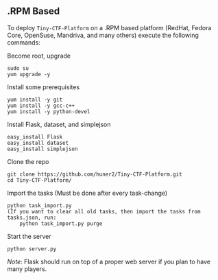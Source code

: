 .RPM Based
----------

To deploy `Tiny-CTF-Platform` on a .RPM based platform (RedHat, Fedora Core, OpenSuse, Mandriva, and many others) execute the following commands:

Become root, upgrade

    sudo su
    yum upgrade -y
    
Install some prerequisites

    yum install -y git
    yum install -y gcc-c++
    yum install -y python-devel
    
Install Flask, dataset, and simplejson

    easy_install Flask
    easy_install dataset
    easy_install simplejson
    
Clone the repo

    git clone https://github.com/huner2/Tiny-CTF-Platform.git
    cd Tiny-CTF-Platform/
    
Import the tasks (Must be done after every task-change)

    python task_import.py
    (If you want to clear all old tasks, then import the tasks from tasks.json, run:
        python task_import.py purge
    
Start the server

    python server.py


*Note*: Flask should run on top of a proper web server if you plan to have many players.
